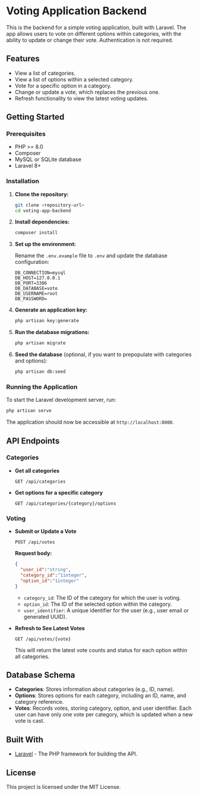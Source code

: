 # Voting Application Backend

This is the backend for a simple voting application, built with Laravel. The app allows users to vote on different options within categories, with the ability to update or change their vote. Authentication is not required.

## Features

- View a list of categories.
- View a list of options within a selected category.
- Vote for a specific option in a category.
- Change or update a vote, which replaces the previous one.
- Refresh functionality to view the latest voting updates.

## Getting Started

### Prerequisites

- PHP >= 8.0
- Composer
- MySQL or SQLite database
- Laravel 8+

### Installation

1. **Clone the repository:**

   ```bash
   git clone <repository-url>
   cd voting-app-backend
   ```

2. **Install dependencies:**

   ```bash
   composer install
   ```

3. **Set up the environment:**

   Rename the `.env.example` file to `.env` and update the database configuration:

   ```plaintext
   DB_CONNECTION=mysql
   DB_HOST=127.0.0.1
   DB_PORT=3306
   DB_DATABASE=vote
   DB_USERNAME=root
   DB_PASSWORD=
   ```

4. **Generate an application key:**

   ```bash
   php artisan key:generate
   ```

5. **Run the database migrations:**

   ```bash
   php artisan migrate
   ```

6. **Seed the database** (optional, if you want to prepopulate with categories and options):

   ```bash
   php artisan db:seed
   ```

### Running the Application

To start the Laravel development server, run:

```bash
php artisan serve
```

The application should now be accessible at `http://localhost:8000`.

## API Endpoints

### Categories

- **Get all categories**

  ```
  GET /api/categories
  ```

- **Get options for a specific category**

  ```
  GET /api/categories/{category}/options
  ```

### Voting

- **Submit or Update a Vote**

  ```
  POST /api/votes
  ```

  **Request body:**
  ```json
  {
    "user_id":"string",
    "category_id":"1integer",
    "option_id":"1integer"
  }
  ```

  - `category_id`: The ID of the category for which the user is voting.
  - `option_id`: The ID of the selected option within the category.
  - `user_identifier`: A unique identifier for the user (e.g., user email or generated UUID).

- **Refresh to See Latest Votes**

  ```
  GET /api/votes/{vote}
  ```

  This will return the latest vote counts and status for each option within all categories.

## Database Schema

- **Categories**: Stores information about categories (e.g., ID, name).
- **Options**: Stores options for each category, including an ID, name, and category reference.
- **Votes**: Records votes, storing category, option, and user identifier. Each user can have only one vote per category, which is updated when a new vote is cast.

## Built With

- [Laravel](https://laravel.com/) - The PHP framework for building the API.
  

## License

This project is licensed under the MIT License.
```
